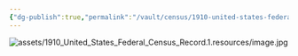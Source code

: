 ```yaml
---
{"dg-publish":true,"permalink":"/vault/census/1910-united-states-federal-census-record-5/","tags":["Martha-Grose-Keenan"]}
---
```


![assets/1910_United_States_Federal_Census_Record.1.resources/image.jpg](/img/user/assets/1910_United_States_Federal_Census_Record.1.resources/image.jpg)
